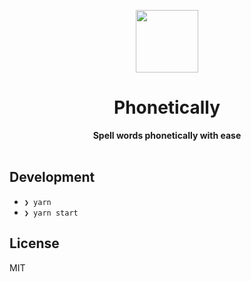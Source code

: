 <p align="center">
  <img src="https://user-images.githubusercontent.com/11808903/51483989-af04b080-1d9a-11e9-8114-7562db6b1c9c.png" width="100"/>
</p>

<h1 align="center">Phonetically</h1>

<div align="center">
  <b>Spell words phonetically with ease</b>
</div>

<br />

## Development

- `❯ yarn`
- `❯ yarn start`

## License

MIT
